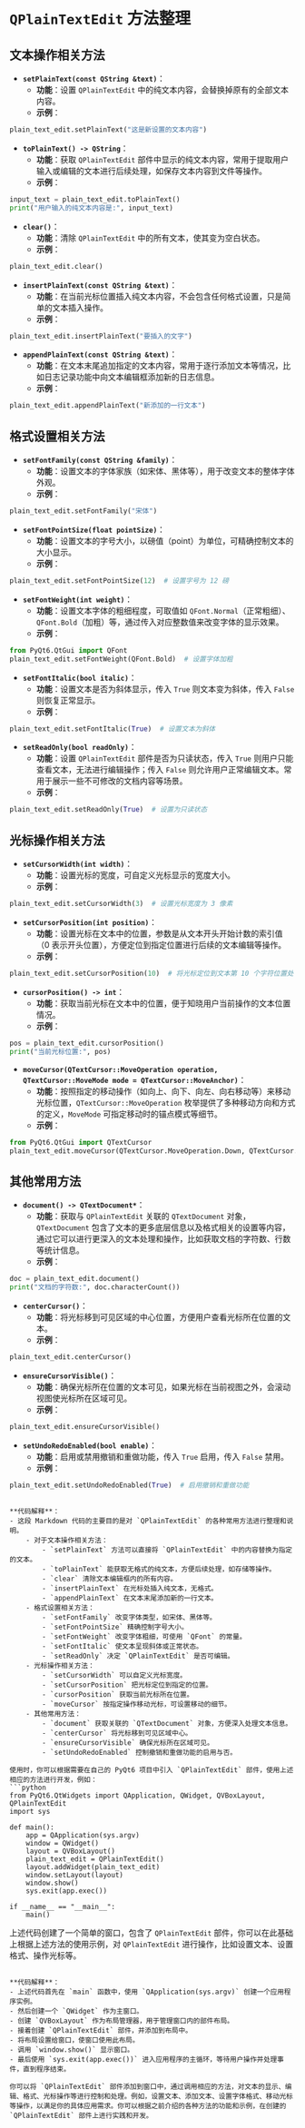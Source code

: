 # `QPlainTextEdit` 方法整理

## 文本操作相关方法
- **`setPlainText(const QString &text)`**：
    - **功能**：设置 `QPlainTextEdit` 中的纯文本内容，会替换掉原有的全部文本内容。
    - **示例**：
```python
plain_text_edit.setPlainText("这是新设置的文本内容")
```
- **`toPlainText() -> QString`**：
    - **功能**：获取 `QPlainTextEdit` 部件中显示的纯文本内容，常用于提取用户输入或编辑的文本进行后续处理，如保存文本内容到文件等操作。
    - **示例**：
```python
input_text = plain_text_edit.toPlainText()
print("用户输入的纯文本内容是:", input_text)
```
- **`clear()`**：
    - **功能**：清除 `QPlainTextEdit` 中的所有文本，使其变为空白状态。
    - **示例**：
```python
plain_text_edit.clear()
```
- **`insertPlainText(const QString &text)`**：
    - **功能**：在当前光标位置插入纯文本内容，不会包含任何格式设置，只是简单的文本插入操作。
    - **示例**：
```python
plain_text_edit.insertPlainText("要插入的文字")
```
- **`appendPlainText(const QString &text)`**：
    - **功能**：在文本末尾追加指定的文本内容，常用于逐行添加文本等情况，比如日志记录功能中向文本编辑框添加新的日志信息。
    - **示例**：
```python
plain_text_edit.appendPlainText("新添加的一行文本")
```

## 格式设置相关方法
- **`setFontFamily(const QString &family)`**：
    - **功能**：设置文本的字体家族（如宋体、黑体等），用于改变文本的整体字体外观。
    - **示例**：
```python
plain_text_edit.setFontFamily("宋体")
```
- **`setFontPointSize(float pointSize)`**：
    - **功能**：设置文本的字号大小，以磅值（point）为单位，可精确控制文本的大小显示。
    - **示例**：
```python
plain_text_edit.setFontPointSize(12)  # 设置字号为 12 磅
```
- **`setFontWeight(int weight)`**：
    - **功能**：设置文本字体的粗细程度，可取值如 `QFont.Normal`（正常粗细）、`QFont.Bold`（加粗）等，通过传入对应整数值来改变字体的显示效果。
    - **示例**：
```python
from PyQt6.QtGui import QFont
plain_text_edit.setFontWeight(QFont.Bold)  # 设置字体加粗
```
- **`setFontItalic(bool italic)`**：
    - **功能**：设置文本是否为斜体显示，传入 `True` 则文本变为斜体，传入 `False` 则恢复正常显示。
    - **示例**：
```python
plain_text_edit.setFontItalic(True)  # 设置文本为斜体
```
- **`setReadOnly(bool readOnly)`**：
    - **功能**：设置 `QPlainTextEdit` 部件是否为只读状态，传入 `True` 则用户只能查看文本，无法进行编辑操作；传入 `False` 则允许用户正常编辑文本。常用于展示一些不可修改的文档内容等场景。
    - **示例**：
```python
plain_text_edit.setReadOnly(True)  # 设置为只读状态
```

## 光标操作相关方法
- **`setCursorWidth(int width)`**：
    - **功能**：设置光标的宽度，可自定义光标显示的宽度大小。
    - **示例**：
```python
plain_text_edit.setCursorWidth(3)  # 设置光标宽度为 3 像素
```
- **`setCursorPosition(int position)`**：
    - **功能**：设置光标在文本中的位置，参数是从文本开头开始计数的索引值（0 表示开头位置），方便定位到指定位置进行后续的文本编辑等操作。
    - **示例**：
```python
plain_text_edit.setCursorPosition(10)  # 将光标定位到文本第 10 个字符位置处
```
- **`cursorPosition() -> int`**：
    - **功能**：获取当前光标在文本中的位置，便于知晓用户当前操作的文本位置情况。
    - **示例**：
```python
pos = plain_text_edit.cursorPosition()
print("当前光标位置:", pos)
```
- **`moveCursor(QTextCursor::MoveOperation operation, QTextCursor::MoveMode mode = QTextCursor::MoveAnchor)`**：
    - **功能**：按照指定的移动操作（如向上、向下、向左、向右移动等）来移动光标位置，`QTextCursor::MoveOperation` 枚举提供了多种移动方向和方式的定义，`MoveMode` 可指定移动时的锚点模式等细节。
    - **示例**：
```python
from PyQt6.QtGui import QTextCursor
plain_text_edit.moveCursor(QTextCursor.MoveOperation.Down, QTextCursor.MoveMode.MoveAnchor)  # 光标向下移动一行
```

## 其他常用方法
- **`document() -> QTextDocument*`**：
    - **功能**：获取与 `QPlainTextEdit` 关联的 `QTextDocument` 对象，`QTextDocument` 包含了文本的更多底层信息以及格式相关的设置等内容，通过它可以进行更深入的文本处理和操作，比如获取文档的字符数、行数等统计信息。
    - **示例**：
```python
doc = plain_text_edit.document()
print("文档的字符数:", doc.characterCount())
```
- **`centerCursor()`**：
    - **功能**：将光标移到可见区域的中心位置，方便用户查看光标所在位置的文本。
    - **示例**：
```python
plain_text_edit.centerCursor()
```
- **`ensureCursorVisible()`**：
    - **功能**：确保光标所在位置的文本可见，如果光标在当前视图之外，会滚动视图使光标所在区域可见。
    - **示例**：
```python
plain_text_edit.ensureCursorVisible()
```
- **`setUndoRedoEnabled(bool enable)`**：
    - **功能**：启用或禁用撤销和重做功能，传入 `True` 启用，传入 `False` 禁用。
    - **示例**：
```python
plain_text_edit.setUndoRedoEnabled(True)  # 启用撤销和重做功能
```
```

**代码解释**：
- 这段 Markdown 代码的主要目的是对 `QPlainTextEdit` 的各种常用方法进行整理和说明。
    - 对于文本操作相关方法：
        - `setPlainText` 方法可以直接将 `QPlainTextEdit` 中的内容替换为指定的文本。
        - `toPlainText` 能获取无格式的纯文本，方便后续处理，如存储等操作。
        - `clear` 清除文本编辑框内的所有内容。
        - `insertPlainText` 在光标处插入纯文本，无格式。
        - `appendPlainText` 在文本末尾添加新的一行文本。
    - 格式设置相关方法：
        - `setFontFamily` 改变字体类型，如宋体、黑体等。
        - `setFontPointSize` 精确控制字号大小。
        - `setFontWeight` 改变字体粗细，可使用 `QFont` 的常量。
        - `setFontItalic` 使文本呈现斜体或正常状态。
        - `setReadOnly` 决定 `QPlainTextEdit` 是否可编辑。
    - 光标操作相关方法：
        - `setCursorWidth` 可以自定义光标宽度。
        - `setCursorPosition` 把光标定位到指定的位置。
        - `cursorPosition` 获取当前光标所在位置。
        - `moveCursor` 按指定操作移动光标，可设置移动的细节。
    - 其他常用方法：
        - `document` 获取关联的 `QTextDocument` 对象，方便深入处理文本信息。
        - `centerCursor` 将光标移到可见区域中心。
        - `ensureCursorVisible` 确保光标所在区域可见。
        - `setUndoRedoEnabled` 控制撤销和重做功能的启用与否。

使用时，你可以根据需要在自己的 PyQt6 项目中引入 `QPlainTextEdit` 部件，使用上述相应的方法进行开发，例如：
```python
from PyQt6.QtWidgets import QApplication, QWidget, QVBoxLayout, QPlainTextEdit
import sys

def main():
    app = QApplication(sys.argv)
    window = QWidget()
    layout = QVBoxLayout()
    plain_text_edit = QPlainTextEdit()
    layout.addWidget(plain_text_edit)
    window.setLayout(layout)
    window.show()
    sys.exit(app.exec())

if __name__ == "__main__":
    main()
```
上述代码创建了一个简单的窗口，包含了 `QPlainTextEdit` 部件，你可以在此基础上根据上述方法的使用示例，对 `QPlainTextEdit` 进行操作，比如设置文本、设置格式、操作光标等。
```

**代码解释**：
- 上述代码首先在 `main` 函数中，使用 `QApplication(sys.argv)` 创建一个应用程序实例。
- 然后创建一个 `QWidget` 作为主窗口。
- 创建 `QVBoxLayout` 作为布局管理器，用于管理窗口内的部件布局。
- 接着创建 `QPlainTextEdit` 部件，并添加到布局中。
- 将布局设置给窗口，使窗口使用此布局。
- 调用 `window.show()` 显示窗口。
- 最后使用 `sys.exit(app.exec())` 进入应用程序的主循环，等待用户操作并处理事件，直到程序结束。

你可以将 `QPlainTextEdit` 部件添加到窗口中，通过调用相应的方法，对文本的显示、编辑、格式、光标操作等进行控制和处理。例如，设置文本、添加文本、设置字体格式、移动光标等操作，以满足你的具体应用需求。你可以根据之前介绍的各种方法的功能和示例，在创建的 `QPlainTextEdit` 部件上进行实践和开发。